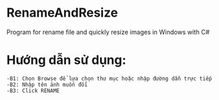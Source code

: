 # RenameAndResize
Program for rename file and quickly resize images in Windows with C#
# Hướng dẫn sử dụng: 
	-B1: Chọn Browse để lựa chọn thư mục hoặc nhập đường dẫn trực tiếp
	-B2: Nhập tên ảnh muốn đổi 
	-B3: Click RENAME
